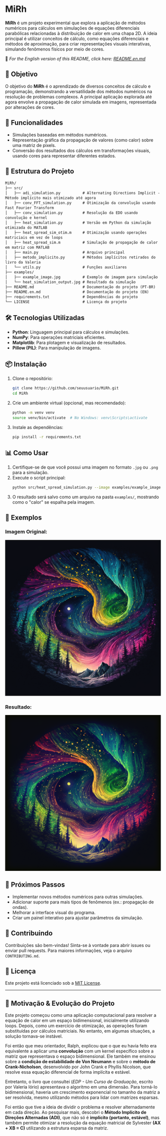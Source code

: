 # MiRh

**MiRh** é um projeto experimental que explora a aplicação de métodos numéricos para cálculos em simulações de equações diferenciais parabólicas relacionadas à distribuição de calor em uma chapa 2D. A ideia principal é utilizar conceitos de cálculo, como equações diferenciais e métodos de aproximação, para criar representações visuais interativas, simulando fenômenos físicos por meio de cores.

📄 *For the English version of this README, click here: [README.en.md](README.en.md)*

## 🧮 Objetivo

O objetivo do **MiRh** é o aprendizado de diversos conceitos de cálculo e programação, demonstrando a versatilidade dos métodos numéricos na resolução de problemas complexos. A principal aplicação explorada até agora envolve a propagação de calor simulada em imagens, representada por alterações de cores.

## 🚀 Funcionalidades

- Simulações baseadas em métodos numéricos.
- Representação gráfica da propagação de valores (como calor) sobre uma matriz de pixels.
- Conversão dos resultados dos cálculos em transformações visuais, usando cores para representar diferentes estados.

## 📂 Estrutura do Projeto

```plaintext
MiRh/
├── src/         
│   ├── adi_simulation.py          # Alternating Directions Implicit - Método implícito mais otimizado até agora
│   ├── conv_FFT_simulation.py     # Otimização da convolução usando Fast Fourier Transform
│   ├── conv_simulation.py         # Resolução da EDO usando convolução e kernel
│   ├── heat_simulation.py         # Versão em Python da simulação otimizada do MATLAB
│   ├── heat_spread_sim_otim.m     # Otimização usando operações matriciais em vez de loops
│   ├── heat_spread_sim.m          # Simulação de propagação de calor em matriz com MATLAB
│   ├── main.py                    # Arquivo principal
│   ├── metodo_implicito.py        # Métodos implícitos retirados do livro da Valeria
│   └── utils.py                   # Funções auxiliares
├── examples/
│   ├── example_image.jpg          # Exemplo de imagem para simulação
│   └── heat_simulation_output.jpg # Resultado da simulação
├── README.md                      # Documentação do projeto (PT-BR)
├── README.en.md                   # Documentação do projeto (EN)
├── requirements.txt               # Dependências do projeto
└── LICENSE                        # Licença do projeto
```

## 🛠️ Tecnologias Utilizadas

- **Python**: Linguagem principal para cálculos e simulações.
- **NumPy**: Para operações matriciais eficientes.
- **Matplotlib**: Para plotagem e visualização de resultados.
- **Pillow (PIL)**: Para manipulação de imagens.

## 📦 Instalação

1. Clone o repositório:
   ```bash
   git clone https://github.com/seuusuario/MiRh.git
   cd MiRh
   ```

2. Crie um ambiente virtual (opcional, mas recomendado):
   ```bash
   python -m venv venv
   source venv/bin/activate  # No Windows: venv\Scripts\activate
   ```

3. Instale as dependências:
   ```bash
   pip install -r requirements.txt
   ```

## 📊 Como Usar

1. Certifique-se de que você possui uma imagem no formato `.jpg` ou `.png` para a simulação.
2. Execute o script principal:
   ```bash
   python src/heat_spread_simulation.py --image examples/example_image.jpg
   ```
3. O resultado será salvo como um arquivo na pasta `examples/`, mostrando como o "calor" se espalha pela imagem.

## 🌟 Exemplos

### Imagem Original:
![Imagem Original](examples/example_image.png)

### Resultado:
![Resultado](examples/heat_simulation_output.png)

## 🧠 Próximos Passos

- Implementar novos métodos numéricos para outras simulações.
- Adicionar suporte para mais tipos de fenômenos (ex.: propagação de ondas).
- Melhorar a interface visual do programa.
- Criar um painel interativo para ajustar parâmetros da simulação.

## 🤝 Contribuindo

Contribuições são bem-vindas! Sinta-se à vontade para abrir issues ou enviar pull requests. Para maiores informações, veja o arquivo `CONTRIBUTING.md`.

## 📜 Licença

Este projeto está licenciado sob a [MIT License](LICENSE).

---

## 📖 Motivação & Evolução do Projeto

Este projeto começou como uma aplicação computacional para resolver a equação de calor em um espaço bidimensional, inicialmente utilizando loops. Depois, como um exercício de otimização, as operações foram substituídas por cálculos matriciais. No entanto, em algumas situações, a solução tornava-se instável.

Foi então que meu orientador, Ralph, explicou que o que eu havia feito era equivalente a aplicar uma **convolução** com um kernel específico sobre a matriz que representava o espaço bidimensional. Ele também me ensinou sobre a **condição de estabilidade de Von Neumann** e sobre o **método de Crank-Nicholson**, desenvolvido por John Crank e Phyllis Nicolson, que resolve essa equação diferencial de forma implícita e estável.

Entretanto, o livro que consultei (*EDP - Um Curso de Graduação*, escrito por Valeria Iório) apresentava o algoritmo em uma dimensão. Para torná-lo bidimensional, haveria um crescimento exponencial no tamanho da matriz a ser resolvida, mesmo utilizando métodos para lidar com matrizes esparsas.

Foi então que tive a ideia de dividir o problema e resolver alternadamente em cada direção. Ao pesquisar mais, descobri o **Método Implícito de Direções Alternadas (ADI)**, que não só é **implícito (portanto, estável)**, mas também permite otimizar a resolução da equação matricial de Sylvester **(AX + XB = C)** utilizando a estrutura esparsa da matriz.
```
